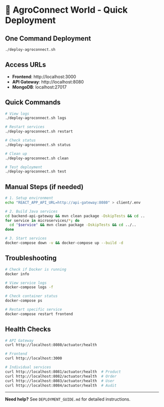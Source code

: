 # 🚀 AgroConnect World - Quick Deployment

## One Command Deployment
```bash
./deploy-agroconnect.sh
```

## Access URLs
- **Frontend**: http://localhost:3000
- **API Gateway**: http://localhost:8080
- **MongoDB**: localhost:27017

## Quick Commands
```bash
# View logs
./deploy-agroconnect.sh logs

# Restart services
./deploy-agroconnect.sh restart

# Check status
./deploy-agroconnect.sh status

# Clean up
./deploy-agroconnect.sh clean

# Test deployment
./deploy-agroconnect.sh test
```

## Manual Steps (if needed)
```bash
# 1. Setup environment
echo "REACT_APP_API_URL=http://api-gateway:8080" > client/.env

# 2. Build Java services
cd backend-api-gateway && mvn clean package -DskipTests && cd ..
for service in microservices/*; do
  cd "$service" && mvn clean package -DskipTests && cd ../..
done

# 3. Start services
docker-compose down -v && docker-compose up --build -d
```

## Troubleshooting
```bash
# Check if Docker is running
docker info

# View service logs
docker-compose logs -f

# Check container status
docker-compose ps

# Restart specific service
docker-compose restart frontend
```

## Health Checks
```bash
# API Gateway
curl http://localhost:8080/actuator/health

# Frontend
curl http://localhost:3000

# Individual services
curl http://localhost:8081/actuator/health  # Product
curl http://localhost:8082/actuator/health  # Order
curl http://localhost:8083/actuator/health  # User
curl http://localhost:8084/actuator/health  # Audit
```

---
**Need help?** See `DEPLOYMENT_GUIDE.md` for detailed instructions. 